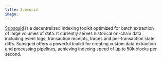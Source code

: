 ```yaml
---
title: Subsquid
image: 
---
```


[Subsquid](https://subsquid.io/) is a decentralized indexing toolkit optimized for batch extraction of large volumes of data.
It currently serves historical on-chain data including event logs, transaction receipts, traces and per-transaction state diffs.
Subsquid offers a powerful toolkit for creating custom data extraction and processing pipelines, achieving indexing speed of up to 50k blocks per second.

